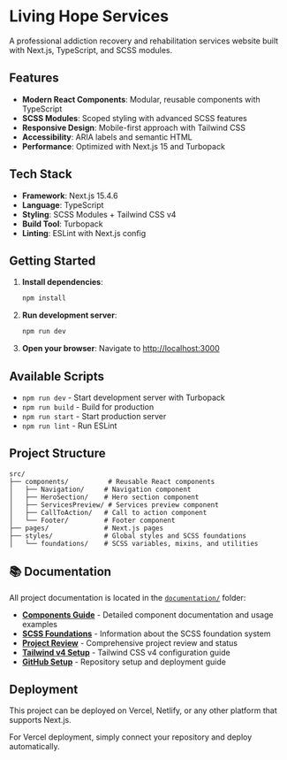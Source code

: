 # Living Hope Services

A professional addiction recovery and rehabilitation services website built with Next.js, TypeScript, and SCSS modules.

## Features

- **Modern React Components**: Modular, reusable components with TypeScript
- **SCSS Modules**: Scoped styling with advanced SCSS features
- **Responsive Design**: Mobile-first approach with Tailwind CSS
- **Accessibility**: ARIA labels and semantic HTML
- **Performance**: Optimized with Next.js 15 and Turbopack

## Tech Stack

- **Framework**: Next.js 15.4.6
- **Language**: TypeScript
- **Styling**: SCSS Modules + Tailwind CSS v4
- **Build Tool**: Turbopack
- **Linting**: ESLint with Next.js config

## Getting Started

1. **Install dependencies**:
   ```bash
   npm install
   ```

2. **Run development server**:
   ```bash
   npm run dev
   ```

3. **Open your browser**:
   Navigate to [http://localhost:3000](http://localhost:3000)

## Available Scripts

- `npm run dev` - Start development server with Turbopack
- `npm run build` - Build for production
- `npm run start` - Start production server
- `npm run lint` - Run ESLint

## Project Structure

```
src/
├── components/          # Reusable React components
│   ├── Navigation/     # Navigation component
│   ├── HeroSection/    # Hero section component
│   ├── ServicesPreview/ # Services preview component
│   ├── CallToAction/   # Call to action component
│   └── Footer/         # Footer component
├── pages/              # Next.js pages
├── styles/             # Global styles and SCSS foundations
│   └── foundations/    # SCSS variables, mixins, and utilities
```

## 📚 Documentation

All project documentation is located in the [`documentation/`](./documentation/) folder:

- **[Components Guide](./documentation/COMPONENTS.md)** - Detailed component documentation and usage examples
- **[SCSS Foundations](./documentation/SCSS_CLEANUP.md)** - Information about the SCSS foundation system
- **[Project Review](./documentation/PROJECT_REVIEW.md)** - Comprehensive project review and status
- **[Tailwind v4 Setup](./documentation/TAILWIND_V4_SETUP.md)** - Tailwind CSS v4 configuration guide
- **[GitHub Setup](./documentation/GITHUB_SETUP.md)** - Repository setup and deployment guide

## Deployment

This project can be deployed on Vercel, Netlify, or any other platform that supports Next.js.

For Vercel deployment, simply connect your repository and deploy automatically.
